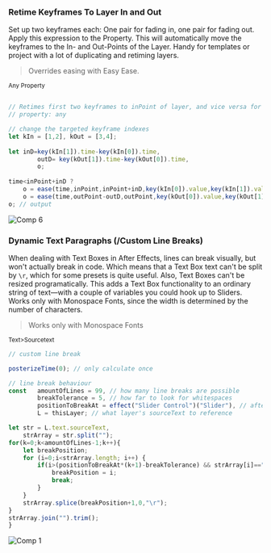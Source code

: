 
### Retime Keyframes To Layer In and Out

Set up two keyframes each: One pair for fading in, one pair for fading out. Apply this expression to the Property. This will automatically move the keyframes to the In- and Out-Points of the Layer. 
Handy for templates or project with a lot of duplicating and retiming layers.
>Overrides easing with Easy Ease.

<sub>Any Property</sub>

```javascript

// Retimes first two keyframes to inPoint of layer, and vice versa for outPoint
// property: any

// change the targeted keyframe indexes 
let kIn = [1,2], kOut = [3,4];
	
let inD=key(kIn[1]).time-key(kIn[0]).time, 
		outD= key(kOut[1]).time-key(kOut[0]).time, 
		o;
	
time<inPoint+inD ? 
	o = ease(time,inPoint,inPoint+inD,key(kIn[0]).value,key(kIn[1]).value) : 
	o = ease(time,outPoint-outD,outPoint,key(kOut[0]).value,key(kOut[1]).value);
o; // output
```

![Comp 6](https://github.com/simonheimbuchner/ae-expression-library/assets/20266941/df2df3b1-cab0-4894-998e-db3446d67f8e)


### Dynamic Text Paragraphs (/Custom Line Breaks)

When dealing with Text Boxes in After Effects, lines can break visually, but won't actually break in code. Which means that a Text Box text can't be split by `\r`, which for some presets is quite useful. Also, Text Boxes can't be resized programatically. This adds a Text Box functionality to an ordinary string of text—with a couple of variables you could hook up to Sliders.
Works only with Monospace Fonts, since the width is determined by the number of characters.
>Works only with Monospace Fonts

<sub>Text>Sourcetext</sub>
```javascript
// custom line break 

posterizeTime(0); // only calculate once

// line break behaviour
const  	amountOfLines = 99, // how many line breaks are possible
		breakTolerance = 5, // how far to look for whitespaces
		positionToBreakAt = effect("Slider Control")("Slider"), // after how many characters to break
		L = thisLayer; // what layer's sourceText to reference

let str = L.text.sourceText,
	strArray = str.split("");
for(k=0;k<amountOfLines-1;k++){
	let breakPosition;
	for (i=0;i<strArray.length; i++) {
		if(i>(positionToBreakAt*(k+1)-breakTolerance) && strArray[i]==" ") {
			breakPosition = i;
			break;				
		}
	}
	strArray.splice(breakPosition+1,0,"\r");
}
strArray.join("").trim();
}

```

![Comp 1](https://github.com/simonipiponi/ae-expression-library/assets/20266941/6763a197-5558-4144-bcaf-4c8bc7adccb0)


